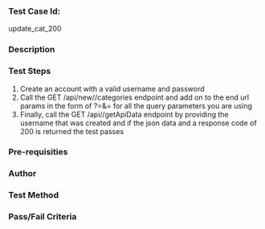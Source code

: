 ### Test Case Id:
update_cat_200

### Description


### Test Steps
1. Create an account with a valid username and password
2. Call the GET /api/new/<user>/categories endpoint and add on to the end 
url params in the form of ?<key>=<value>&<key>=<value> for all the query
parameters you are using
3. Finally, call the GET /api/<user>/getApiData endpoint by providing the username that was created and if the json data and a response code of 200 is returned the 
test passes

### Pre-requisities

### Author

### Test Method

### Pass/Fail Criteria
